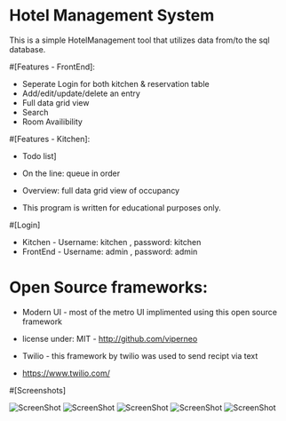 Hotel Management System
===================

This is a simple HotelManagement tool that utilizes data from/to the sql database.

#[Features - FrontEnd]: 
* Seperate Login for both kitchen & reservation table
* Add/edit/update/delete an entry
* Full data grid view
* Search
* Room Availibility

#[Features - Kitchen]:
* Todo list]
* On the line: queue in order
* Overview: full data grid view of occupancy

* This program is written for educational purposes only. 

#[Login]
* Kitchen - Username: kitchen , password: kitchen
* FrontEnd - Username: admin , password: admin
 
# Open Source frameworks:
* Modern UI - most of the metro UI implimented using this open source framework
* license under: MIT - http://github.com/viperneo

* Twilio - this framework by twilio was used to send recipt via text 
* https://www.twilio.com/
 

#[Screenshots]

![ScreenShot](https://raw.githubusercontent.com/nazimamin/HotelManagement/master/HotelManagement/assets/login.PNG)
![ScreenShot](https://raw.githubusercontent.com/nazimamin/HotelManagement/master/HotelManagement/assets/payment.PNG)
![ScreenShot](https://raw.githubusercontent.com/nazimamin/HotelManagement/master/HotelManagement/assets/food.PNG)
![ScreenShot](https://raw.githubusercontent.com/nazimamin/HotelManagement/master/HotelManagement/assets/front.PNG)
![ScreenShot](https://raw.githubusercontent.com/nazimamin/HotelManagement/master/HotelManagement/assets/roomservice.PNG)




